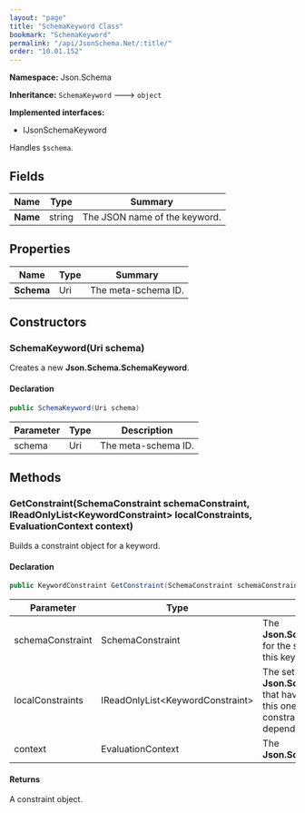 ```yaml
---
layout: "page"
title: "SchemaKeyword Class"
bookmark: "SchemaKeyword"
permalink: "/api/JsonSchema.Net/:title/"
order: "10.01.152"
---
```

**Namespace:** Json.Schema

**Inheritance:**
`SchemaKeyword`
 🡒 
`object`

**Implemented interfaces:**

- IJsonSchemaKeyword

Handles `$schema`.

## Fields

| Name | Type | Summary |
|---|---|---|
| **Name** | string | The JSON name of the keyword. |

## Properties

| Name | Type | Summary |
|---|---|---|
| **Schema** | Uri | The meta-schema ID. |

## Constructors

### SchemaKeyword(Uri schema)

Creates a new **Json.Schema.SchemaKeyword**.

#### Declaration

```c#
public SchemaKeyword(Uri schema)
```

| Parameter | Type | Description |
|---|---|---|
| schema | Uri | The meta-schema ID. |


## Methods

### GetConstraint(SchemaConstraint schemaConstraint, IReadOnlyList\<KeywordConstraint\> localConstraints, EvaluationContext context)

Builds a constraint object for a keyword.

#### Declaration

```c#
public KeywordConstraint GetConstraint(SchemaConstraint schemaConstraint, IReadOnlyList<KeywordConstraint> localConstraints, EvaluationContext context)
```

| Parameter | Type | Description |
|---|---|---|
| schemaConstraint | SchemaConstraint | The **Json.Schema.SchemaConstraint** for the schema object that houses this keyword. |
| localConstraints | IReadOnlyList\<KeywordConstraint\> | The set of other **Json.Schema.KeywordConstraint**s that have been processed prior to this one. Will contain the constraints for keyword dependencies. |
| context | EvaluationContext | The **Json.Schema.EvaluationContext**. |


#### Returns

A constraint object.

